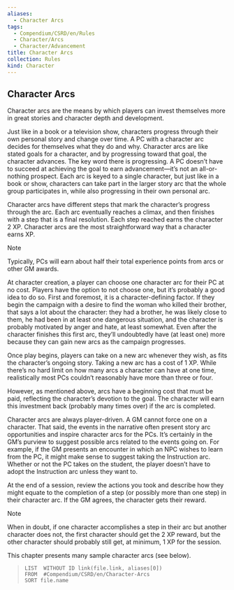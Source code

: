 ```yaml
---
aliases:
  - Character Arcs
tags:
  - Compendium/CSRD/en/Rules
  - Character/Arcs
  - Character/Advancement
title: Character Arcs
collection: Rules
kind: Character
---
```

## Character Arcs
Character arcs are the means by which players can invest themselves more in great stories and character depth and development.

Just like in a book or a television show, characters progress through their own personal story and change over time. A PC with a character arc decides for themselves what they do and why. Character arcs are like stated goals for a character, and by progressing toward that goal, the character advances. The key word there is progressing. A PC doesn’t have to succeed at achieving the goal to earn advancement—it’s not an all-or-nothing prospect. Each arc is keyed to a single character, but just like in a book or show, characters can take part in the larger story arc that the whole group participates in, while also progressing in their own personal arc.

Character arcs have different steps that mark the character’s progress through the arc. Each arc eventually reaches a climax, and then finishes with a step that is a final resolution. Each step reached earns the character 2 XP. Character arcs are the most straightforward way that a character earns XP. 
>[!note] 
>Typically, PCs will earn about half their total experience points from arcs or other GM awards.

At character creation, a player can choose one character arc for their PC at no cost. Players have the option to not choose one, but it’s probably a good idea to do so. First and foremost, it is a character-defining factor. If they begin the campaign with a desire to find the woman who killed their brother, that says a lot about the character: they had a brother, he was likely close to them, he had been in at least one dangerous situation, and the character is probably motivated by anger and hate, at least somewhat. Even after the character finishes this first arc, they’ll undoubtedly have (at least one) more because they can gain new arcs as the campaign progresses. 

Once play begins, players can take on a new arc whenever they wish, as fits the character’s ongoing story. Taking a new arc has a cost of 1 XP. While there’s no hard limit on how many arcs a character can have at one time, realistically most PCs couldn’t reasonably have more than three or four.

However, as mentioned above, arcs have a beginning cost that must be paid, reflecting the character’s devotion to the goal. The character will earn this investment back (probably many times over) if the arc is completed. 

Character arcs are always player-driven. A GM cannot force one on a character. That said, the events in the narrative often present story arc opportunities and inspire character arcs for the PCs. It’s certainly in the GM’s purview to suggest possible arcs related to the events going on. For example, if the GM presents an encounter in which an NPC wishes to learn from the PC, it might make sense to suggest taking the Instruction arc. Whether or not the PC takes on the student, the player doesn’t have to adopt the Instruction arc unless they want to.

At the end of a session, review the actions you took and describe how they might equate to the completion of a step (or possibly more than one step) in their character arc. If the GM agrees, the character gets their reward.
>[!note]  
>When in doubt, if one character accomplishes a step in their arc but another character does not, the first character should get the 2 XP reward, but the other character should probably still get, at minimum, 1 XP for the session.

This chapter presents many sample character arcs (see below).

> ```dataview 
> LIST  WITHOUT ID link(file.link, aliases[0]) 
> FROM  #Compendium/CSRD/en/Character-Arcs
> SORT file.name  
> ```